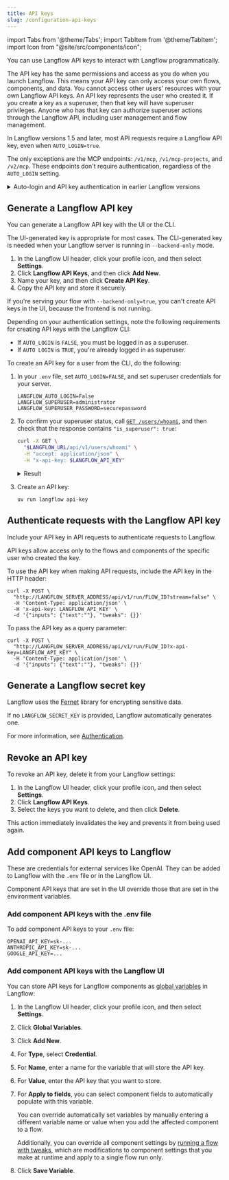 ```yaml
---
title: API keys
slug: /configuration-api-keys
---
```


import Tabs from '@theme/Tabs';
import TabItem from '@theme/TabItem';
import Icon from "@site/src/components/icon";

You can use Langflow API keys to interact with Langflow programmatically.

The API key has the same permissions and access as you do when you launch Langflow. This means your API key can only access your own flows, components, and data. You cannot access other users' resources with your own Langflow API keys.
An API key represents the user who created it. If you create a key as a superuser, then that key will have superuser privileges.
Anyone who has that key can authorize superuser actions through the Langflow API, including user management and flow management.

In Langflow versions 1.5 and later, most API requests require a Langflow API key, even when `AUTO_LOGIN=true`.

The only exceptions are the MCP endpoints: `/v1/mcp`, `/v1/mcp-projects`, and `/v2/mcp`.
These endpoints don't require authentication, regardless of the `AUTO_LOGIN` setting.

<details>
<summary>Auto-login and API key authentication in earlier Langflow versions</summary>

If you are running a Langflow version earlier than 1.5, if `AUTO_LOGIN=true`, Langflow automatically logs users in as a superuser without requiring authentication, and API requests can be made without a Langflow API key.

If you set `SKIP_AUTH_AUTO_LOGIN=true` and `AUTO_LOGIN=true`, authentication will be skipped entirely, and API requests will not require a Langflow API key.

</details>

## Generate a Langflow API key

You can generate a Langflow API key with the UI or the CLI.

The UI-generated key is appropriate for most cases. The CLI-generated key is needed when your Langflow server is running in `--backend-only` mode.

<Tabs>
  <TabItem value="Langflow UI" label="Langflow UI" default>

1. In the Langflow UI header, click your profile icon, and then select **Settings**.
2. Click **Langflow API Keys**, and then click **Add New**.
3. Name your key, and then click **Create API Key**.
4. Copy the API key and store it securely.

  </TabItem>
  <TabItem value="Langflow CLI" label="Langflow CLI">

If you're serving your flow with `--backend-only=true`, you can't create API keys in the UI, because the frontend is not running.

Depending on your authentication settings, note the following requirements for creating API keys with the Langflow CLI:

* If `AUTO_LOGIN` is `FALSE`, you must be logged in as a superuser.
* If `AUTO LOGIN` is `TRUE`, you're already logged in as superuser.

To create an API key for a user from the CLI, do the following:

1. In your `.env` file, set `AUTO_LOGIN=FALSE`, and set superuser credentials for your server.

    ```text
    LANGFLOW_AUTO_LOGIN=False
    LANGFLOW_SUPERUSER=administrator
    LANGFLOW_SUPERUSER_PASSWORD=securepassword
    ```

2. To confirm your superuser status, call [`GET /users/whoami`](/api-users#get-current-user), and then check that the response contains `"is_superuser": true`:

    ```bash
    curl -X GET \
      "$LANGFLOW_URL/api/v1/users/whoami" \
      -H "accept: application/json" \
      -H "x-api-key: $LANGFLOW_API_KEY"
    ```

    <details closed>
    <summary>Result</summary>

    ```json
    {
      "id": "07e5b864-e367-4f52-b647-a48035ae7e5e",
      "username": "langflow",
      "profile_image": null,
      "store_api_key": null,
      "is_active": true,
      "is_superuser": true,
      "create_at": "2025-05-08T17:59:07.855965",
      "updated_at": "2025-05-29T15:06:56.157860",
      "last_login_at": "2025-05-29T15:06:56.157016",
    }
    ```

    </details>

3. Create an API key:

    ```shell
    uv run langflow api-key
    ```
  </TabItem>
</Tabs>

## Authenticate requests with the Langflow API key

Include your API key in API requests to authenticate requests to Langflow.

API keys allow access only to the flows and components of the specific user who created the key.

<Tabs>
  <TabItem value="HTTP header" label="HTTP header" default>

To use the API key when making API requests, include the API key in the HTTP header:

```shell
curl -X POST \
  "http://LANGFLOW_SERVER_ADDRESS/api/v1/run/FLOW_ID?stream=false" \
  -H 'Content-Type: application/json' \
  -H 'x-api-key: LANGFLOW_API_KEY' \
  -d '{"inputs": {"text":""}, "tweaks": {}}'
```

  </TabItem>
  <TabItem value="Query parameter" label="Query parameter">

To pass the API key as a query parameter:

```shell
curl -X POST \
  "http://LANGFLOW_SERVER_ADDRESS/api/v1/run/FLOW_ID?x-api-key=LANGFLOW_API_KEY" \
  -H 'Content-Type: application/json' \
  -d '{"inputs": {"text":""}, "tweaks": {}}'
```
  </TabItem>
</Tabs>

## Generate a Langflow secret key

Langflow uses the [Fernet](https://pypi.org/project/cryptography/) library for encrypting sensitive data.

If no `LANGFLOW_SECRET_KEY` is provided, Langflow automatically generates one.

For more information, see [Authentication](/configuration-authentication#langflow_secret_key).

## Revoke an API key

To revoke an API key, delete it from your Langflow settings:

1. In the Langflow UI header, click your profile icon, and then select **Settings**.
2. Click **Langflow API Keys**.
3. Select the keys you want to delete, and then click <Icon name="Trash2" aria-hidden="true"/> **Delete**.

This action immediately invalidates the key and prevents it from being used again.

## Add component API keys to Langflow

These are credentials for external services like OpenAI. They can be added to Langflow with the `.env` file or in the Langflow UI.

Component API keys that are set in the UI override those that are set in the environment variables.

### Add component API keys with the .env file

To add component API keys to your `.env` file:

```text
OPENAI_API_KEY=sk-...
ANTHROPIC_API_KEY=sk-...
GOOGLE_API_KEY=...
```

### Add component API keys with the Langflow UI

You can store API keys for Langflow components as [global variables](/configuration-global-variables) in Langflow:

1. In the Langflow UI header, click your profile icon, and then select **Settings**.
2. Click **Global Variables**.
3. Click **Add New**.
4. For **Type**, select **Credential**.
5. For **Name**, enter a name for the variable that will store the API key.
6. For **Value**, enter the API key that you want to store.
7. For **Apply to fields**, you can select component fields to automatically populate with this variable.

    You can override automatically set variables by manually entering a different variable name or value when you add the affected component to a flow.

    Additionally, you can override all component settings by [running a flow with tweaks](/concepts-publish#input-schema), which are modifications to component settings that you make at runtime and apply to a single flow run only.

8. Click **Save Variable**.